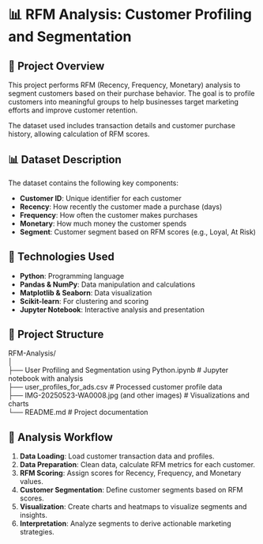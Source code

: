 # 📊 RFM Analysis: Customer Profiling and Segmentation

## 📘 Project Overview

This project performs RFM (Recency, Frequency, Monetary) analysis to segment customers based on their purchase behavior. The goal is to profile customers into meaningful groups to help businesses target marketing efforts and improve customer retention.

The dataset used includes transaction details and customer purchase history, allowing calculation of RFM scores.

## 📊 Dataset Description

The dataset contains the following key components:

- **Customer ID**: Unique identifier for each customer
- **Recency**: How recently the customer made a purchase (days)
- **Frequency**: How often the customer makes purchases
- **Monetary**: How much money the customer spends
- **Segment**: Customer segment based on RFM scores (e.g., Loyal, At Risk)

## 🔧 Technologies Used

- **Python**: Programming language  
- **Pandas & NumPy**: Data manipulation and calculations  
- **Matplotlib & Seaborn**: Data visualization  
- **Scikit-learn**: For clustering and scoring  
- **Jupyter Notebook**: Interactive analysis and presentation

## 📂 Project Structure

RFM-Analysis/  
│  
├── User Profiling and Segmentation using Python.ipynb  # Jupyter notebook with analysis  
├── user_profiles_for_ads.csv                            # Processed customer profile data  
├── IMG-20250523-WA0008.jpg (and other images)          # Visualizations and charts  
└── README.md                                           # Project documentation

## 🧪 Analysis Workflow

1. **Data Loading**: Load customer transaction data and profiles.  
2. **Data Preparation**: Clean data, calculate RFM metrics for each customer.  
3. **RFM Scoring**: Assign scores for Recency, Frequency, and Monetary values.  
4. **Customer Segmentation**: Define customer segments based on RFM scores.  
5. **Visualization**: Create charts and heatmaps to visualize segments and insights.  
6. **Interpretation**: Analyze segments to derive actionable marketing strategies.

